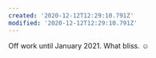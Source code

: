```yaml
---
created: '2020-12-12T12:29:10.791Z'
modified: '2020-12-12T12:29:10.791Z'
---
```

Off work until January 2021. What bliss. ☺️
